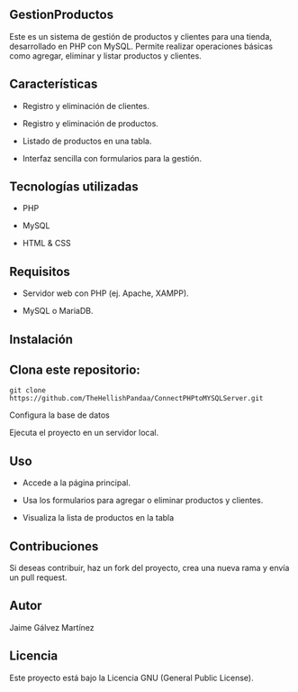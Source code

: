 ## GestionProductos

Este es un sistema de gestión de productos y clientes para una tienda, desarrollado en PHP con MySQL. Permite realizar operaciones básicas como agregar, eliminar y listar productos y clientes.

## Características

- Registro y eliminación de clientes.

- Registro y eliminación de productos.

- Listado de productos en una tabla.

- Interfaz sencilla con formularios para la gestión.

## Tecnologías utilizadas

- PHP

- MySQL

- HTML & CSS

## Requisitos

- Servidor web con PHP (ej. Apache, XAMPP).

- MySQL o MariaDB.

## Instalación

Clona este repositorio:
---
````
git clone https://github.com/TheHellishPandaa/ConnectPHPtoMYSQLServer.git
````
Configura la base de datos


Ejecuta el proyecto en un servidor local.

## Uso

- Accede a la página principal.

- Usa los formularios para agregar o eliminar productos y clientes.

- Visualiza la lista de productos en la tabla

## Contribuciones

Si deseas contribuir, haz un fork del proyecto, crea una nueva rama y envía un pull request.

## Autor

Jaime Gálvez Martínez

## Licencia

Este proyecto está bajo la Licencia GNU (General Public License).

